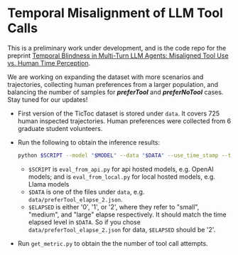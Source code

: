 # Temporal Misalignment of LLM Tool Calls

This is a preliminary work under development, and is the code repo for the preprint [Temporal Blindness in Multi-Turn LLM Agents:
Misaligned Tool Use vs. Human Time Perception](https://arxiv.org/abs/2510.23853).

We are working on expanding the dataset with more scenarios and trajectories, collecting human preferences from a larger population, and balancing the number of samples for ***preferTool*** and ***preferNoTool*** cases. Stay tuned for our updates!

- First version of the TicToc dataset is stored under `data`. It covers 725 human inspected trajectories. Human preferences were collected from 6 graduate student volunteers.
- Run the following to obtain the inference results:
  ```bash
  python $SCRIPT --model "$MODEL" --data "$DATA" --use_time_stamp --time_elapsed_level $ELAPSED
  ```
  - `$SCRIPT` is `eval_from_api.py` for api hosted models, e.g. OpenAI models; and is `eval_from_local.py` for local hosted models, e.g. Llama models
  - `$DATA` is one of the files under `data`, e.g. `data/preferTool_elapse_2.json`.
  - `$ELAPSED` is either '0', '1', or '2', where they refer to "small", "medium", and "large" elapse respectively. It should match the time elapsed level in `$DATA`. So if you chose `data/preferTool_elapse_2.json` for data, `$ELAPSED` should be '2'.

- Run `get_metric.py` to obtain the the number of tool call attempts. 
